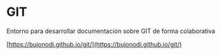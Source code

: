 # GIT #

Entorno para desarrollar documentación sobre GIT de forma colaborativa

[https://bujonodi.github.io/git/](https://bujonodi.github.io/git/)
